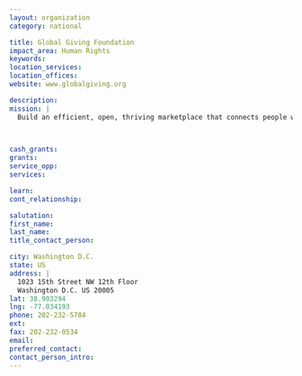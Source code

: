 ```yaml
---
layout: organization
category: national

title: Global Giving Foundation
impact_area: Human Rights
keywords: 
location_services: 
location_offices: 
website: www.globalgiving.org

description: 
mission: |
  Build an efficient, open, thriving marketplace that connects people who have community and world-changing ideas with people who can support them.

  

cash_grants: 
grants: 
service_opp: 
services: 

learn: 
cont_relationship: 

salutation: 
first_name: 
last_name: 
title_contact_person: 

city: Washington D.C.
state: US
address: |
  1023 15th Street NW 12th Floor  
  Washington D.C. US 20005
lat: 38.903294
lng: -77.034193
phone: 202-232-5784
ext: 
fax: 202-232-0534
email: 
preferred_contact: 
contact_person_intro: 
---
```

